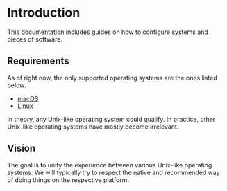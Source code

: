 # Introduction

This documentation includes guides on how to configure systems 
and pieces of software. 

## Requirements

As of right now, the only supported operating systems are 
the ones listed below. 

- [macOS](./darwin.md)
- [Linux](./linux.md)

In theory, any Unix-like operating system could qualify. In practice,
other Unix-like operating systems have mostly become irrelevant.

## Vision

The goal is to unify the experience between various Unix-like
operating systems. We will typically try to respect the native
and recommended way of doing things on the respective platform.
